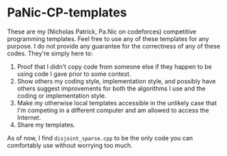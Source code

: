 # PaNic-CP-templates

These are my (Nicholas Patrick, Pa.Nic on codeforces) competitive programming templates. Feel free to use any of these templates for any purpose. I do not provide any guarantee for the correctness of any of these codes. They're simply here to:
1. Proof that I didn't copy code from someone else if they happen to be using code I gave prior to some contest.
2. Show others my coding style, implementation style, and possibly have others suggest improvements for both the algorithms I use and the coding or implementation style.
3. Make my otherwise local templates accessible in the unlikely case that I'm competing in a different computer and am allowed to access the Internet.
4. Share my templates.

As of now, I find `disjoint_sparse.cpp` to be the only code you can comfortably use without worrying too much.
